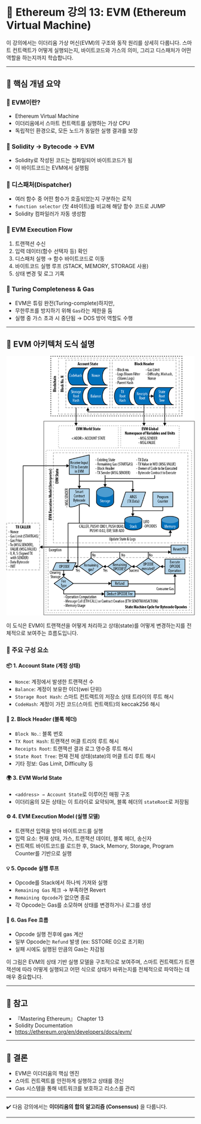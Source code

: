 
# 📘 Ethereum 강의 13: EVM (Ethereum Virtual Machine)

이 강의에서는 이더리움 가상 머신(EVM)의 구조와 동작 원리를 상세히 다룹니다. 스마트 컨트랙트가 어떻게 실행되는지, 바이트코드와 가스의 의미, 그리고 디스패처가 어떤 역할을 하는지까지 학습합니다.

---

## 🧠 핵심 개념 요약

### 🔹 EVM이란?
- Ethereum Virtual Machine
- 이더리움에서 스마트 컨트랙트를 실행하는 가상 CPU
- 독립적인 환경으로, 모든 노드가 동일한 실행 결과를 보장

### 🔹 Solidity → Bytecode → EVM
- Solidity로 작성된 코드는 컴파일되어 바이트코드가 됨
- 이 바이트코드는 EVM에서 실행됨

### 🔹 디스패처(Dispatcher)
- 여러 함수 중 어떤 함수가 호출되었는지 구분하는 로직
- `function selector` (첫 4바이트)를 비교해 해당 함수 코드로 JUMP
- Solidity 컴파일러가 자동 생성함

### 🔹 EVM Execution Flow
1. 트랜잭션 수신
2. 입력 데이터(함수 선택자 등) 확인
3. 디스패처 실행 → 함수 바이트코드로 이동
4. 바이트코드 실행 루프 (STACK, MEMORY, STORAGE 사용)
5. 상태 변경 및 로그 기록

### 🔹 Turing Completeness & Gas
- EVM은 튜링 완전(Turing-complete)하지만,
- 무한루프를 방지하기 위해 `Gas`라는 제한을 둠
- 실행 중 가스 초과 시 중단됨 → DOS 방어 역할도 수행

---

## 🧭 EVM 아키텍처 도식 설명

![Mastering_Ethereum/ch13/evm-architecture.png](evm-architecture.png)

이 도식은 EVM이 트랜잭션을 어떻게 처리하고 상태(state)를 어떻게 변경하는지를 전체적으로 보여주는 흐름도입니다.

### 🔹 주요 구성 요소

#### 📦 1. Account State (계정 상태)
- `Nonce`: 계정에서 발생한 트랜잭션 수
- `Balance`: 계정이 보유한 이더(wei 단위)
- `Storage Root Hash`: 스마트 컨트랙트의 저장소 상태 트라이의 루트 해시
- `CodeHash`: 계정이 가진 코드(스마트 컨트랙트)의 keccak256 해시

#### 🧾 2. Block Header (블록 헤더)
- `Block No.`: 블록 번호
- `TX Root Hash`: 트랜잭션 머클 트리의 루트 해시
- `Receipts Root`: 트랜잭션 결과 로그 영수증 루트 해시
- `State Root Tree`: 현재 전체 상태(state)의 머클 트리 루트 해시
- 기타 정보: Gas Limit, Difficulty 등

#### 🌍 3. EVM World State
- `<address> → Account State`로 이루어진 매핑 구조
- 이더리움의 모든 상태는 이 트라이로 요약되며, 블록 헤더의 `stateRoot`로 저장됨

#### ⚙️ 4. EVM Execution Model (실행 모델)
- 트랜잭션 입력을 받아 바이트코드를 실행
- 입력 요소: 현재 상태, 가스, 트랜잭션 데이터, 블록 헤더, 송신자
- 컨트랙트 바이트코드를 로드한 후, Stack, Memory, Storage, Program Counter를 기반으로 실행

#### 💡 5. Opcode 실행 루프
- Opcode를 Stack에서 하나씩 가져와 실행
- `Remaining Gas` 체크 → 부족하면 Revert
- `Remaining Opcode`가 없으면 종료
- 각 Opcode는 Gas를 소모하며 상태를 변경하거나 로그를 생성

#### 💸 6. Gas Fee 흐름
- Opcode 실행 전후에 gas 계산
- 일부 Opcode는 `Refund` 발생 (ex: SSTORE 0으로 초기화)
- 실패 시에도 실행된 만큼의 Gas는 차감됨


이 그림은 EVM의 상태 기반 실행 모델을 구조적으로 보여주며, 스마트 컨트랙트가 트랜잭션에 따라 어떻게 실행되고 어떤 식으로 상태가 바뀌는지를 전체적으로 파악하는 데 매우 중요합니다.

---

## 📌 참고

- 『Mastering Ethereum』 Chapter 13
- Solidity Documentation
- https://ethereum.org/en/developers/docs/evm/

---

## 🧾 결론

- EVM은 이더리움의 핵심 엔진
- 스마트 컨트랙트를 안전하게 실행하고 상태를 갱신
- Gas 시스템을 통해 네트워크를 보호하고 리소스를 관리

---

✔️ 다음 강의에서는 **이더리움의 합의 알고리즘 (Consensus)** 을 다룹니다.

---
